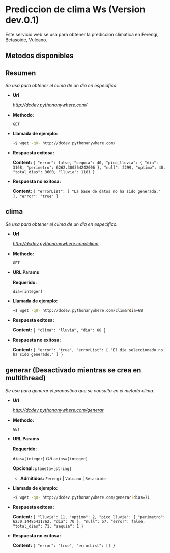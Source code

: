 # Prediccion de clima Ws (Version dev.0.1)

Este servicio web se usa para obtener la prediccion climatica en Ferengi, Betasoide, Vulcano.

## Metodos disponibles

**Resumen**
----
  _Se usa para obtener el clima de un dia en especifico._

* **Url**

  _http://dcdev.pythonanywhere.com/_

* **Methodo:**


  `GET`

* **Llamada de ejemplo:**

    ```sh
    ~$ wget -qO- http://dcdev.pythonanywhere.com/
    ```

* **Respuesta exitosa:**

    **Content:**
    `{
    "error": false,
    "sequia": 40,
    "pico_lluvia": {
        "dia": 3168,
        "perimetro": 6262.300354242006
    },
    "null": 2299,
    "optimo": 40,
    "total_dias": 3600,
    "lluvia": 1181
    }`

* **Respuesta no exitosa:**

    **Content:**
    `{
    "errorList": [
        "La base de datos no ha sido generada."
    ],
    "error": "true"
    }`

**clima**
----
  _Se usa para obtener el clima de un dia en especifico._

* **Url**

  _http://dcdev.pythonanywhere.com/clima_

* **Methodo:**


  `GET`

*  **URL Params**


   **Requerido:**

   `dia=[integer]`

* **Llamada de ejemplo:**

    ```sh
    ~$ wget -qO- http://dcdev.pythonanywhere.com/clima?dia=68
    ```

* **Respuesta exitosa:**

    **Content:**
    `{
    "clima": "lluvia",
    "dia": 68
    }`

* **Respuesta no exitosa:**

    **Content:**
    `{
    "error": "true",
    "errorList": [
        "El dia seleccionado no ha sido generado."
    ]
    }`

**generar (Desactivado mientras se crea en multithread)**
----
  _Se usa para generar el pronostico que se consulta en el metodo clima._

* **Url**

  _http://dcdev.pythonanywhere.com/generar_

* **Methodo:**


  `GET`

*  **URL Params**


   **Requerido:**

   `dias=[integer]`
   *OR*
   `anios=[integer]`

   **Opcional:**
   `planeta=[string]`

   * **Admitidos:**
        `Ferengi` | `Vulcano` | `Betasoide`

* **Llamada de ejemplo:**

    ```sh
    ~$ wget -qO- http://dcdev.pythonanywhere.com/generar?dias=71
    ```

* **Respuesta exitosa:**

    **Content:**
    `{
    "lluvia": 11,
    "optimo": 2,
    "pico_lluvia": {
        "perimetro": 6230.14485411762,
        "dia": 70
    },
    "null": 57,
    "error": false,
    "total_dias": 71,
    "sequia": 1
    }`

* **Respuesta no exitosa:**

    **Content:**
    `{
    "error": "true",
    "errorList": []
    }`
